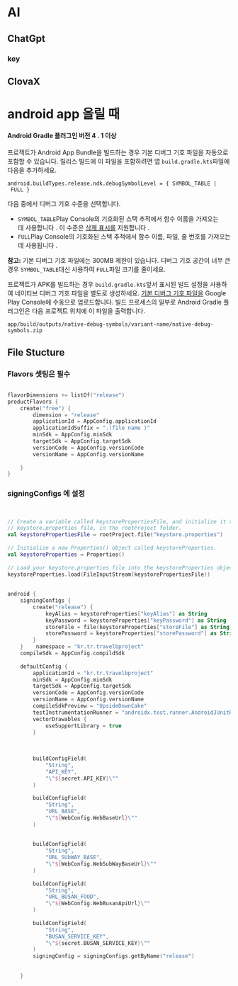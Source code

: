 

# AI 

## ChatGpt 

### key

#### 

## ClovaX










# android app 올릴 때

#### Android Gradle 플러그인 버전 4 . 1 이상

프로젝트가 Android App Bundle을 빌드하는 경우 기본 디버그 기호 파일을 자동으로 포함할 수 있습니다. 릴리스 빌드에 이 파일을 포함하려면 앱 `build.gradle.kts`파일에 다음을 추가하세요.

`android.buildTypes.release.ndk.debugSymbolLevel = { SYMBOL_TABLE | FULL }`

다음 중에서 디버그 기호 수준을 선택합니다.

- `SYMBOL_TABLE`Play Console의 기호화된 스택 추적에서 함수 이름을 가져오는 데 사용합니다 . 이 수준은 [삭제 표시를](https://source.android.com/devices/tech/debug) 지원합니다 .
- `FULL`Play Console의 기호화된 스택 추적에서 함수 이름, 파일, 줄 번호를 가져오는 데 사용됩니다 .

**참고:** 기본 디버그 기호 파일에는 300MB 제한이 있습니다. 디버그 기호 공간이 너무 큰 경우 `SYMBOL_TABLE`대신 사용하여 `FULL`파일 크기를 줄이세요.

프로젝트가 APK를 빌드하는 경우 `build.gradle.kts`앞서 표시된 빌드 설정을 사용하여 네이티브 디버그 기호 파일을 별도로 생성하세요. [기본 디버그 기호 파일을](https://support.google.com/googleplay/android-developer/answer/9848633#upload_file) Google Play Console에 수동으로 업로드합니다. 빌드 프로세스의 일부로 Android Gradle 플러그인은 다음 프로젝트 위치에 이 파일을 출력합니다.

`app/build/outputs/native-debug-symbols/variant-name/native-debug-symbols.zip`

## File Stucture 

### Flavors 셋팅은 필수 
```kotlin

flavorDimensions += listOf("release")  
productFlavors {  
    create("free") {  
        dimension = "release"  
        applicationId = AppConfig.applicationId  
        applicationIdSuffix = ".(file name )"  
        minSdk = AppConfig.minSdk  
        targetSdk = AppConfig.targetSdk  
        versionCode = AppConfig.versionCode  
        versionName = AppConfig.versionName  
  
    }  
}
```
### signingConfigs 에 설정 
```kotlin 

  
// Create a variable called keystorePropertiesFile, and initialize it to your  
// keystore.properties file, in the rootProject folder.  
val keystorePropertiesFile = rootProject.file("keystore.properties")  
  
// Initialize a new Properties() object called keystoreProperties.  
val keystoreProperties = Properties()  
  
// Load your keystore.properties file into the keystoreProperties object.  
keystoreProperties.load(FileInputStream(keystorePropertiesFile))  
  
  
android {  
    signingConfigs {  
        create("release") {  
            keyAlias = keystoreProperties["keyAlias"] as String  
            keyPassword = keystoreProperties["keyPassword"] as String  
            storeFile = file(keystoreProperties["storeFile"] as String)  
            storePassword = keystoreProperties["storePassword"] as String  
        }  
    }    namespace = "kr.tr.travelbproject"  
    compileSdk = AppConfig.compildSdk  
  
    defaultConfig {  
        applicationId = "kr.tr.travelbproject"  
        minSdk = AppConfig.minSdk  
        targetSdk = AppConfig.targetSdk  
        versionCode = AppConfig.versionCode  
        versionName = AppConfig.versionName  
        compileSdkPreview = "UpsideDownCake"  
        testInstrumentationRunner = "androidx.test.runner.AndroidJUnitRunner"  
        vectorDrawables {  
            useSupportLibrary = true  
        }  
  
  
  
        buildConfigField(  
            "String",  
            "API_KEY",  
            "\"${secret.API_KEY}\""  
        )  
  
        buildConfigField(  
            "String",  
            "URL_BASE",  
            "\"${WebConfig.WebBaseUrl}\""  
        )  
  
  
        buildConfigField(  
            "String",  
            "URL_SUbWAY_BASE",  
            "\"${WebConfig.WebSubWayBaseUrl}\""  
        )  
  
        buildConfigField(  
            "String",  
            "URL_BUSAN_FOOD",  
            "\"${WebConfig.WebBusanApiUrl}\""  
        )  
  
        buildConfigField(  
            "String",  
            "BUSAN_SERVICE_KEY",  
            "\"${secret.BUSAN_SERVICE_KEY}\""  
        )  
        signingConfig = signingConfigs.getByName("release")  
  
  
    }
```
